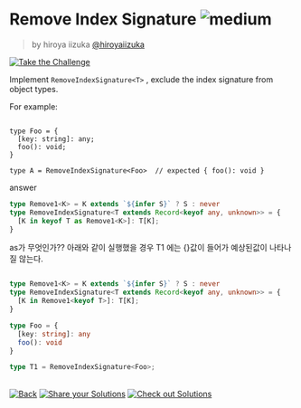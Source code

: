 <!--info-header-start--><h1>Remove Index Signature <img src="https://img.shields.io/badge/-medium-d9901a" alt="medium"/> </h1><blockquote><p>by hiroya iizuka <a href="https://github.com/hiroyaiizuka" target="_blank">@hiroyaiizuka</a></p></blockquote><p><a href="https://tsch.js.org/1367/play" target="_blank"><img src="https://img.shields.io/badge/-Take%20the%20Challenge-3178c6?logo=typescript&logoColor=white" alt="Take the Challenge"/></a> </p><!--info-header-end-->

Implement `RemoveIndexSignature<T>` , exclude the index signature from object types.

For example:

```

type Foo = {
  [key: string]: any;
  foo(): void;
}

type A = RemoveIndexSignature<Foo>  // expected { foo(): void }

```

answer

```ts
type Remove1<K> = K extends `${infer S}` ? S : never
type RemoveIndexSignature<T extends Record<keyof any, unknown>> = {
  [K in keyof T as Remove1<K>]: T[K];
}
```

as가 무엇인가??
아래와 같이 실행했을 경우 T1 에는 {}값이 들어가 예상된값이 나타나질 않는다.
```ts

type Remove1<K> = K extends `${infer S}` ? S : never
type RemoveIndexSignature<T extends Record<keyof any, unknown>> = {
  [K in Remove1<keyof T>]: T[K];
}

type Foo = {
  [key: string]: any
  foo(): void
}

type T1 = RemoveIndexSignature<Foo>;
```



<!--info-footer-start--><br><a href="../../README.md" target="_blank"><img src="https://img.shields.io/badge/-Back-grey" alt="Back"/></a> <a href="https://tsch.js.org/1367/answer" target="_blank"><img src="https://img.shields.io/badge/-Share%20your%20Solutions-teal" alt="Share your Solutions"/></a> <a href="https://tsch.js.org/1367/solutions" target="_blank"><img src="https://img.shields.io/badge/-Check%20out%20Solutions-de5a77?logo=awesome-lists&logoColor=white" alt="Check out Solutions"/></a> <!--info-footer-end-->
